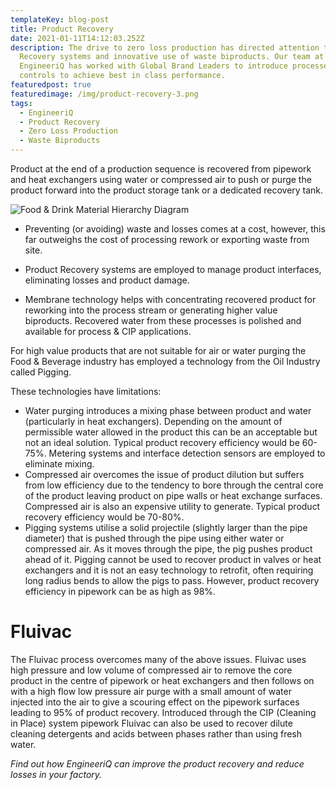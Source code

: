 ```yaml
---
templateKey: blog-post
title: Product Recovery
date: 2021-01-11T14:12:03.252Z
description: The drive to zero loss production has directed attention to Product
  Recovery systems and innovative use of waste biproducts. Our team at
  EngineeriQ has worked with Global Brand Leaders to introduce processes and
  controls to achieve best in class performance.
featuredpost: true
featuredimage: /img/product-recovery-3.png
tags:
  - EngineeriQ
  - Product Recovery
  - Zero Loss Production
  - Waste Biproducts
---
```

Product at the end of a production sequence is recovered from pipework and heat exchangers using water or compressed air to push or purge the product forward into the product storage tank or a dedicated recovery tank.

![Food & Drink Material Hierarchy Diagram](/img/product-recovery-3.png "Food & Drink Material Hierarchy")

* Preventing (or avoiding) waste and losses comes at a cost, however, this far outweighs the cost of processing rework or exporting waste from site.

* Product Recovery systems are employed to manage product interfaces, eliminating losses and product damage. 
* Membrane technology helps with concentrating recovered product for reworking into the process stream or generating higher value biproducts. Recovered water from these processes is polished and available for process & CIP applications.

For high value products that are not suitable for air or water purging the Food & Beverage industry has employed a technology from the Oil Industry called Pigging.

These technologies have limitations:

* Water purging introduces a mixing phase between product and water (particularly in heat exchangers). Depending on the amount of permissible water allowed in the product this can be an acceptable but not an ideal solution. Typical product recovery efficiency would be 60-75%. Metering systems and interface detection sensors are employed to eliminate mixing.
* Compressed air overcomes the issue of product dilution but suffers from low efficiency due to the tendency to bore through the central core of the product leaving product on pipe walls or heat exchange surfaces. Compressed air is also an expensive utility to generate. Typical product recovery efficiency would be 70-80%.
* Pigging systems utilise a solid projectile (slightly larger than the pipe diameter) that is pushed through the pipe using either water or compressed air. As it moves through the pipe, the pig pushes product ahead of it. Pigging cannot be used to recover product in valves or heat exchangers and it is not an easy technology to retrofit, often requiring long radius bends to allow the pigs to pass. However, product recovery efficiency in pipework can be as high as 98%.

# Fluivac

The Fluivac process overcomes many of the above issues. Fluivac uses high pressure and low volume of compressed air to remove the core product in the centre of pipework or heat exchangers and then follows on with a high flow low pressure air purge with a small amount of water injected into the air to give a scouring effect on the pipework surfaces leading to 95% of product recovery. Introduced through the CIP (Cleaning in Place) system pipework Fluivac can also be used to recover dilute cleaning detergents and acids between phases rather than using fresh water.

*Find out how EngineeriQ can improve the product recovery and reduce losses in your factory.*